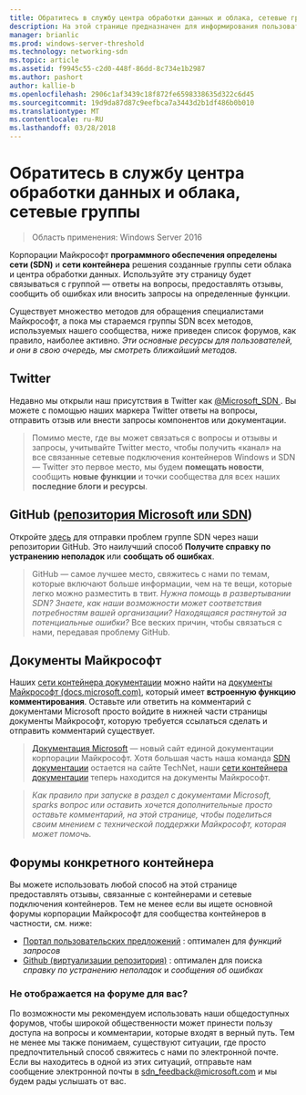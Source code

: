 ```yaml
---
title: Обратитесь в службу центра обработки данных и облака, сетевые группы
description: На этой странице предназначен для информирования пользователей в лучших методах достижения SDN группы в различных контекстах.
manager: brianlic
ms.prod: windows-server-threshold
ms.technology: networking-sdn
ms.topic: article
ms.assetid: f9945c55-c2d0-448f-86dd-8c734e1b2987
ms.author: pashort
author: kallie-b
ms.openlocfilehash: 2906c1af3439c18f872fe6598338635d322c6d45
ms.sourcegitcommit: 19d9da87d87c9eefbca7a3443d2b1df486b0b010
ms.translationtype: MT
ms.contentlocale: ru-RU
ms.lasthandoff: 03/28/2018
---
```

# <a name="contact-the-datacenter-and-cloud-networking-team"></a>Обратитесь в службу центра обработки данных и облака, сетевые группы

> Область применения: Windows Server 2016

Корпорации Майкрософт **программного обеспечения определены сети \(SDN\)** и **сети контейнера** решения созданные группы сети облака и центра обработки данных. Используйте эту страницу будет связываться с группой — ответы на вопросы, предоставлять отзывы, сообщить об ошибках или вносить запросы на определенные функции.

Существует множество методов для обращения специалистами Майкрософт, а пока мы стараемся группы SDN всех методов, используемых нашего сообщества, ниже приведен список форумов, как правило, наиболее активно. *Эти основные ресурсы для пользователей, и они в свою очередь, мы смотреть ближайший методов.*

## [<a name="twitter"></a>Twitter](https://twitter.com/Microsoft_SDN)

Недавно мы открыли наш присутствия в Twitter как [ @Microsoft_SDN ](https://twitter.com/Microsoft_SDN). Вы можете с помощью наших маркера Twitter ответы на вопросы, отправить отзыв или внести запросы компонентов или документации.
> Помимо месте, где вы может связаться с вопросы и отзывы и запросы, учитывайте Twitter место, чтобы получить «канал» на все связанные сетевые подключения контейнеров Windows и SDN — Twitter это первое место, мы будем **помещать новости**, сообщить **новые функции** и точки сообщества для всех наших **последние блоги и ресурсы**.

## <a name="github-microsoftsdn-repohttpsgithubcommicrosoftsdnissues"></a>GitHub ([репозитория Microsoft или SDN](https://github.com/Microsoft/SDN/issues))
Откройте [здесь](https://github.com/Microsoft/SDN/issues) для отправки проблем группе SDN через наши репозитории GitHub. Это наилучший способ **Получите справку по устранению неполадок** или **сообщать об ошибках**.

> GitHub — самое лучшее место, свяжитесь с нами по темам, которые включают больше информации, чем на те вещи, которые легко можно разместить в твит. *Нужна помощь в развертывании SDN? Знаете, как наши возможности может соответствия потребностям вашей организации? Находящаяся растянутой за потенциальные ошибки?* Все веских причин, чтобы связаться с нами, передавая проблему GitHub.

## [<a name="microsoft-docs"></a>Документы Майкрософт](https://docs.microsoft.com/)
Наших [сети контейнера документации](https://docs.microsoft.com/en-us/virtualization/windowscontainers/manage-containers/container-networking) можно найти на [документы Майкрософт (docs.microsoft.com)](https://docs.microsoft.com/), который имеет **встроенную функцию комментирования**. Оставьте или ответить на комментарий с документами Microsoft просто войдите в нижней части страницы документы Майкрософт, которую требуется ссылаться сделать и отправить комментарий существует.

> [Документация Microsoft](https://docs.microsoft.com/) — новый сайт единой документации корпорации Майкрософт. Хотя большая часть наша команда [SDN документации](https://technet.microsoft.com/en-us/windows-server-docs/networking/sdn/software-defined-networking) остается на сайте TechNet, наши [сети контейнера документации](https://docs.microsoft.com/en-us/virtualization/windowscontainers/manage-containers/container-networking) теперь находится на документы Майкрософт.

>*Как правило при запуске в раздел с документами Microsoft, sparks вопрос или оставить хочется дополнительные просто оставьте комментарий, на этой странице, чтобы поделиться своим мнением с технической поддержки Майкрософт, которая может помочь.*

## <a name="container-specific-forums"></a>Форумы конкретного контейнера
Вы можете использовать любой способ на этой странице предоставлять отзывы, связанные с контейнерами и сетевые подключения контейнеров. Тем не менее если вы ищете основной форумы корпорации Майкрософт для сообщества контейнеров в частности, см. ниже:
- [Портал пользовательских предложений](https://windowsserver.uservoice.com/forums/304624-containers) : оптимален для *функций запросов*
- [Github (виртуализации репозитория)](https://github.com/Microsoft/Virtualization-Documentation) : оптимален для поиска *справку по устранению неполадок* и *сообщения об ошибках*

### <a name="not-seeing-the-forum-for-you"></a>Не отображается на форуме для вас? 
По возможности мы рекомендуем использовать наши общедоступных форумов, чтобы широкой общественности может принести пользу доступа на вопросы и комментарии, которые входят в верный путь. Тем не менее мы также понимаем, существуют ситуации, где просто предпочтительный способ свяжитесь с нами по электронной почте. Если вы находитесь в одной из этих ситуаций, отправьте нам сообщение электронной почты в sdn_feedback@microsoft.com и мы будем рады услышать от вас.
